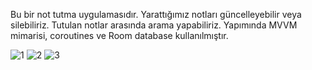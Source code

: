 Bu bir not tutma uygulamasıdır. Yarattığımız notları güncelleyebilir veya silebiliriz. Tutulan notlar arasında arama yapabiliriz. Yapımında MVVM mimarisi, coroutines ve Room database kullanılmıştır.

![1](https://github.com/kutsiyilmaz/NoteTakingApp/assets/32748588/e7f02541-3c91-44a4-b3f1-29c9818764ab)
![2](https://github.com/kutsiyilmaz/NoteTakingApp/assets/32748588/8c86e3a0-c056-4fa1-bcf1-8e7cb3bd1c1e)
![3](https://github.com/kutsiyilmaz/NoteTakingApp/assets/32748588/cfb60524-e6ab-4040-88a1-58a91e95fb3b)

